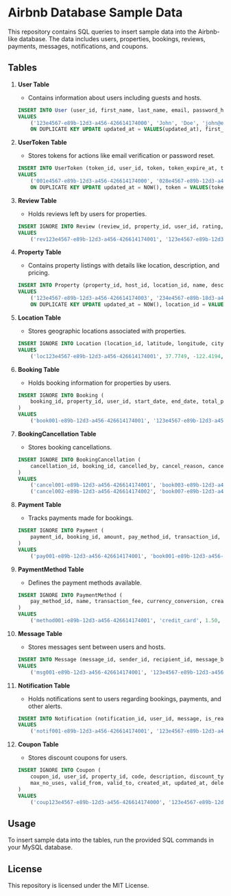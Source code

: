 # Airbnb Database Sample Data

This repository contains SQL queries to insert sample data into the Airbnb-like database. The data includes users, properties, bookings, reviews, payments, messages, notifications, and coupons.

## Tables

1. **User Table**
    - Contains information about users including guests and hosts.

    ```sql
    INSERT INTO User (user_id, first_name, last_name, email, password_hash, phone_number, role, created_at, updated_at, deleted_at)
    VALUES
        ('123e4567-e89b-12d3-a456-426614174000', 'John', 'Doe', 'john@example.com', 'hashedpassword123', '1234567890', 'guest', NOW(), NOW(), NULL),
        ON DUPLICATE KEY UPDATE updated_at = VALUES(updated_at), first_name = VALUES(first_name), last_name = VALUES(last_name);
    ```

2. **UserToken Table**
    - Stores tokens for actions like email verification or password reset.

    ```sql
    INSERT INTO UserToken (token_id, user_id, token, token_expire_at, token_type, is_used, created_at, updated_at, deleted_at)
    VALUES
        ('001e4567-e89b-12d3-a456-426614174000', '028e4567-e89b-12d3-a456-426614174000', 'token1', '2023-02-01 01:20:11', 'email_verification', FALSE, '2023-01-01 00:00:00', '2023-01-01 00:00:00', NULL),
        ON DUPLICATE KEY UPDATE updated_at = NOW(), token = VALUES(token), token_expire_at = VALUES(token_expire_at), token_type = VALUES(token_type), is_used = VALUES(is_used);
    ```

3. **Review Table**
    - Holds reviews left by users for properties.

    ```sql
    INSERT IGNORE INTO Review (review_id, property_id, user_id, rating, comment, reviewed_by, created_at, updated_at, deleted_at)
    VALUES
        ('rev123e4567-e89b-12d3-a456-426614174001', '123e4567-e89b-12d3-a456-426614174003', '123e4567-e89b-12d3-a456-426614174000', 4, 'Great place!', 'guest', '2023-01-01 00:00:00', '2023-01-01 00:00:00', NULL);
    ```

4. **Property Table**
    - Contains property listings with details like location, description, and pricing.

    ```sql
    INSERT INTO Property (property_id, host_id, location_id, name, description, price_per_night, availabity_status, created_at, updated_at, deleted_at)
    VALUES
        ('123e4567-e89b-12d3-a456-426614174003', '234e4567-e89b-18d3-a478-426614174000', 'loc123e4567-e89b-12d3-a456-426614174001', 'Beach House', 'A lovely beach house with ocean views.', 250.00, 'available', '2023-01-01 00:00:00', '2023-01-01 00:00:00', NULL),
        ON DUPLICATE KEY UPDATE updated_at = NOW(), location_id = VALUES(location_id), availabity_status = VALUES(availabity_status), description = VALUES(description), price_per_night = VALUES(price_per_night), name = VALUES(name);
    ```

5. **Location Table**
    - Stores geographic locations associated with properties.

    ```sql
    INSERT IGNORE INTO Location (location_id, latitude, longitude, city, state, country, created_at, updated_at, deleted_at)
    VALUES
        ('loc123e4567-e89b-12d3-a456-426614174001', 37.7749, -122.4194, 'San Francisco', 'California', 'USA', NOW(), NOW(), NULL);
    ```

6. **Booking Table**
    - Holds booking information for properties by users.

    ```sql
    INSERT IGNORE INTO Booking (
        booking_id, property_id, user_id, start_date, end_date, total_price, booking_status, payment_status, created_at, updated_at, deleted_at
    )
    VALUES
        ('book001-e89b-12d3-a456-426614174001', '123e4567-e89b-12d3-a456-426614174003', '123e4567-e89b-12d3-a456-426614174000', '2024-01-01', '2024-01-05', 1250.00, 'confirmed', 'paid', NOW(), NOW(), NULL);
    ```

7. **BookingCancellation Table**
    - Stores booking cancellations.

    ```sql
    INSERT IGNORE INTO BookingCancellation (
        cancellation_id, booking_id, cancelled_by, cancel_reason, cancel_fee, cancel_at, deleted_at
    )
    VALUES
        ('cancel001-e89b-12d3-a456-426614174001', 'book003-e89b-12d3-a456-426614174003', 'guest', 'Changed plans, cannot travel.', 20.00, '2024-03-01 10:00:00', NULL),
        ('cancel002-e89b-12d3-a456-426614174002', 'book007-e89b-12d3-a456-426614174007', 'host', 'Double-booked by mistake.', 0.00, '2024-05-01 15:30:00', NULL);
    ```

8. **Payment Table**
    - Tracks payments made for bookings.

    ```sql
    INSERT IGNORE INTO Payment (
        payment_id, booking_id, amount, pay_method_id, transaction_id, status, payment_date, created_at, updated_at, deleted_at
    )
    VALUES
        ('pay001-e89b-12d3-a456-426614174001', 'book001-e89b-12d3-a456-426614174001', 1250.00, 'method001-e89b-12d3-a456-426614174001', 'txn001', 'completed', '2024-01-01 12:00:00', NOW(), NOW(), NULL);
    ```

9. **PaymentMethod Table**
    - Defines the payment methods available.

    ```sql
    INSERT IGNORE INTO PaymentMethod (
        pay_method_id, name, transaction_fee, currency_conversion, created_at, updated_at, deleted_at
    )
    VALUES
        ('method001-e89b-12d3-a456-426614174001', 'credit_card', 1.50, 1.00, NOW(), NOW(), NULL);
    ```

10. **Message Table**
    - Stores messages sent between users and hosts.

    ```sql
    INSERT INTO Message (message_id, sender_id, recipient_id, message_body, sent_at, read_at, deleted_at)
    VALUES
        ('msg001-e89b-12d3-a456-426614174001', '123e4567-e89b-12d3-a456-426614174000', '234e4567-e89b-18d3-a478-426614174000', 'Hello, I am interested in your property!', '2024-01-01 10:00:00', '2024-01-01 12:00:00', NULL);
    ```

11. **Notification Table**
    - Holds notifications sent to users regarding bookings, payments, and other alerts.

    ```sql
    INSERT INTO Notification (notification_id, user_id, message, is_read, event_type, created_at, expiration_time, deleted_at)
    VALUES
        ('notif001-e89b-12d3-a456-426614174001', '123e4567-e89b-12d3-a456-426614174000', 'Your booking for the Beach House has been confirmed! Total Price: $1250.00', FALSE, 'booking_confirmation', NOW(), NULL, NULL);
    ```

12. **Coupon Table**
    - Stores discount coupons for users.

    ```sql
    INSERT IGNORE INTO Coupon (
        coupon_id, user_id, property_id, code, description, discount_type, discount_amount, 
        max_no_uses, valid_from, valid_to, created_at, updated_at, deleted_at
    )
    VALUES
        ('coup123e4567-e89b-12d3-a456-426614174000', '123e4567-e89b-12d3-a456-426614174000', NULL, 'SAVE20', 'Save 20% on your next stay', 'percentage', 20.00, 100, '2024-01-01 00:00:00', '2024-12-31 23:59:59', NOW(), NOW(), NULL);
    ```

## Usage

To insert sample data into the tables, run the provided SQL commands in your MySQL database.

## License

This repository is licensed under the MIT License.

